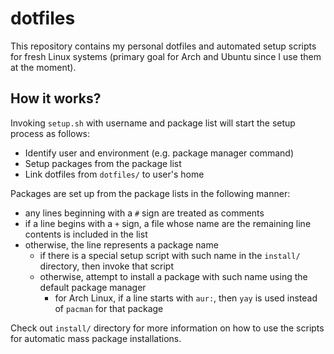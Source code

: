 # dotfiles

This repository contains my personal dotfiles and automated setup scripts for fresh Linux systems (primary goal for Arch and Ubuntu since I use them at the moment).

## How it works?

Invoking `setup.sh` with username and package list will start the setup process as follows:
- Identify user and environment (e.g. package manager command)
- Setup packages from the package list
- Link dotfiles from `dotfiles/` to user's home

Packages are set up from the package lists in the following manner:
- any lines beginning with a `#` sign are treated as comments
- if a line begins with a `+` sign, a file whose name are the remaining line contents is included in the list
- otherwise, the line represents a package name
    - if there is a special setup script with such name in the `install/` directory, then invoke that script
    - otherwise, attempt to install a package with such name using the default package manager
        - for Arch Linux, if a line starts with `aur:`, then `yay` is used instead of `pacman` for that package

Check out `install/` directory for more information on how to use the scripts for automatic mass package installations.


